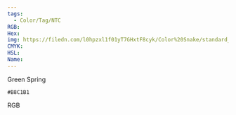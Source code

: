 ```yaml
---
tags:
  - Color/Tag/NTC
RGB:
Hex:
img: https://filedn.com/l0hpzxl1f01yT7GHxtF8cyk/Color%20Snake/standard_csv_to_svg/B8C1B1.svg
CMYK:
HSL:
Name:
---
```

Green Spring
```palette
#B8C1B1
```
RGB
